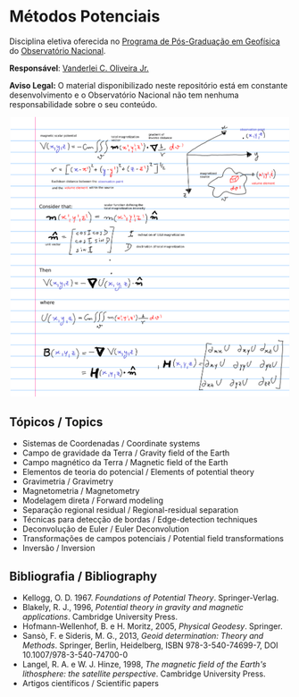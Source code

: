 # Métodos Potenciais

Disciplina eletiva oferecida no [Programa de Pós-Graduação em
Geofísica](http://www.on.br/index.php/pt-br/programas-academicos/geofisica.html) do [Observatório Nacional](http://www.on.br).

**Responsável**: [Vanderlei C. Oliveira Jr.](http://www.pinga-lab.org/people/oliveira-jr.html)

**Aviso Legal:** O material disponibilizado neste repositório está em constante desenvolvimento e o Observatório Nacional não tem nenhuma responsabilidade sobre o seu conteúdo.

<p align="center">
    <img src="mag.png" width = "500">
</p>


## Tópicos / Topics

* Sistemas de Coordenadas / Coordinate systems
* Campo de gravidade da Terra / Gravity field of the Earth
* Campo magnético da Terra / Magnetic field of the Earth
* Elementos de teoria do potencial / Elements of potential theory
* Gravimetria / Gravimetry
* Magnetometria / Magnetometry
* Modelagem direta / Forward modeling
* Separação regional residual / Regional-residual separation
* Técnicas para detecção de bordas / Edge-detection techniques
* Deconvolução de Euler / Euler Deconvolution
* Transformações de campos potenciais / Potential field transformations
* Inversão / Inversion


## Bibliografia / Bibliography

* Kellogg, O. D. 1967. *Foundations of Potential Theory*. Springer-Verlag.
* Blakely, R. J., 1996, *Potential theory in gravity and magnetic applications*. Cambridge
University Press.
* Hofmann-Wellenhof, B. e H. Moritz, 2005, *Physical Geodesy*. Springer.
* Sansò, F. e Sideris, M. G., 2013, *Geoid determination: Theory and Methods*.
Springer, Berlin, Heidelberg, ISBN 978-3-540-74699-7, DOI 10.1007/978-3-540-74700-0
* Langel, R. A. e W. J. Hinze, 1998, *The magnetic field of the Earth's lithosphere: the
satellite perspective*. Cambridge University Press.
* Artigos científicos / Scientific papers
